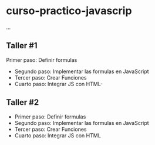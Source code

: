 # curso-practico-javascrip

...

## Taller #1

 Primer paso: Definir formulas
- Segundo paso: Implementar las formulas en JavaScript
- Tercer paso: Crear Funciones
- Cuarto paso: Integrar JS con HTML-

## Taller #2

- Primer paso: Definir formulas
- Segundo paso: Implementar las formulas en JavaScript
- Tercer paso: Crear Funciones
- Cuarto paso: Integrar JS con HTML
